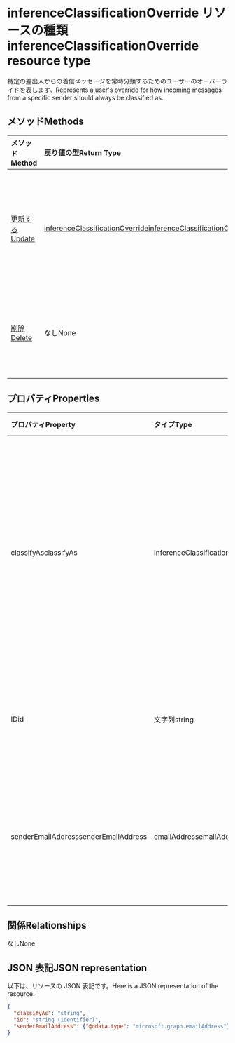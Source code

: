 # <a name="inferenceclassificationoverride-resource-type"></a><span data-ttu-id="0b2e4-101">inferenceClassificationOverride リソースの種類</span><span class="sxs-lookup"><span data-stu-id="0b2e4-101">inferenceClassificationOverride resource type</span></span>

<span data-ttu-id="0b2e4-102">特定の差出人からの着信メッセージを常時分類するためのユーザーのオーバーライドを表します。</span><span class="sxs-lookup"><span data-stu-id="0b2e4-102">Represents a user's override for how incoming messages from a specific sender should always be classified as.</span></span>


## <a name="methods"></a><span data-ttu-id="0b2e4-103">メソッド</span><span class="sxs-lookup"><span data-stu-id="0b2e4-103">Methods</span></span>

| <span data-ttu-id="0b2e4-104">メソッド</span><span class="sxs-lookup"><span data-stu-id="0b2e4-104">Method</span></span>           | <span data-ttu-id="0b2e4-105">戻り値の型</span><span class="sxs-lookup"><span data-stu-id="0b2e4-105">Return Type</span></span>    |<span data-ttu-id="0b2e4-106">説明</span><span class="sxs-lookup"><span data-stu-id="0b2e4-106">Description</span></span>|
|:---------------|:--------|:----------|
|[<span data-ttu-id="0b2e4-107">更新する</span><span class="sxs-lookup"><span data-stu-id="0b2e4-107">Update</span></span>](../api/inferenceclassificationoverride_update.md) | [<span data-ttu-id="0b2e4-108">inferenceClassificationOverride</span><span class="sxs-lookup"><span data-stu-id="0b2e4-108">inferenceClassificationOverride</span></span>](inferenceclassificationoverride.md) |<span data-ttu-id="0b2e4-109">指定のとおり、オーバーライドの **ClassifyAs** フィールドを変更します。</span><span class="sxs-lookup"><span data-stu-id="0b2e4-109">Change the **ClassifyAs** field of an override as specified.</span></span> |
|[<span data-ttu-id="0b2e4-110">削除</span><span class="sxs-lookup"><span data-stu-id="0b2e4-110">Delete</span></span>](../api/inferenceclassificationoverride_delete.md) | <span data-ttu-id="0b2e4-111">なし</span><span class="sxs-lookup"><span data-stu-id="0b2e4-111">None</span></span> |<span data-ttu-id="0b2e4-112">その ID で指定されたオーバーライドを削除します。</span><span class="sxs-lookup"><span data-stu-id="0b2e4-112">Delete an override specified by its ID.</span></span> |

## <a name="properties"></a><span data-ttu-id="0b2e4-113">プロパティ</span><span class="sxs-lookup"><span data-stu-id="0b2e4-113">Properties</span></span>
| <span data-ttu-id="0b2e4-114">プロパティ</span><span class="sxs-lookup"><span data-stu-id="0b2e4-114">Property</span></span>     | <span data-ttu-id="0b2e4-115">タイプ</span><span class="sxs-lookup"><span data-stu-id="0b2e4-115">Type</span></span>   |<span data-ttu-id="0b2e4-116">説明</span><span class="sxs-lookup"><span data-stu-id="0b2e4-116">Description</span></span>|
|:---------------|:--------|:----------|
|<span data-ttu-id="0b2e4-117">classifyAs</span><span class="sxs-lookup"><span data-stu-id="0b2e4-117">classifyAs</span></span>|<span data-ttu-id="0b2e4-118">InferenceClassificationType</span><span class="sxs-lookup"><span data-stu-id="0b2e4-118">InferenceClassificationType</span></span>| <span data-ttu-id="0b2e4-119">特定の差出人からの着信メッセージを常時分類する方法を指定します。</span><span class="sxs-lookup"><span data-stu-id="0b2e4-119">Specifies how incoming messages from a specific sender should always be classified as.</span></span> <span data-ttu-id="0b2e4-120">可能な値は、`focused`、`other` です。</span><span class="sxs-lookup"><span data-stu-id="0b2e4-120">The possible values are:</span></span>|
|<span data-ttu-id="0b2e4-121">ID</span><span class="sxs-lookup"><span data-stu-id="0b2e4-121">id</span></span>|<span data-ttu-id="0b2e4-122">文字列</span><span class="sxs-lookup"><span data-stu-id="0b2e4-122">string</span></span>| <span data-ttu-id="0b2e4-p102">オーバーライドの一意識別子。読み取り専用です。</span><span class="sxs-lookup"><span data-stu-id="0b2e4-p102">The unique identifier of the override. Read-only.</span></span>|
|<span data-ttu-id="0b2e4-125">senderEmailAddress</span><span class="sxs-lookup"><span data-stu-id="0b2e4-125">senderEmailAddress</span></span>|[<span data-ttu-id="0b2e4-126">emailAddress</span><span class="sxs-lookup"><span data-stu-id="0b2e4-126">emailAddress</span></span>](emailaddress.md)|<span data-ttu-id="0b2e4-127">オーバーライドを作成する対象の差出人のメール アドレス情報。</span><span class="sxs-lookup"><span data-stu-id="0b2e4-127">The email address information of the sender for whom the override is created.</span></span>|

## <a name="relationships"></a><span data-ttu-id="0b2e4-128">関係</span><span class="sxs-lookup"><span data-stu-id="0b2e4-128">Relationships</span></span>
<span data-ttu-id="0b2e4-129">なし</span><span class="sxs-lookup"><span data-stu-id="0b2e4-129">None</span></span>


## <a name="json-representation"></a><span data-ttu-id="0b2e4-130">JSON 表記</span><span class="sxs-lookup"><span data-stu-id="0b2e4-130">JSON representation</span></span>

<span data-ttu-id="0b2e4-131">以下は、リソースの JSON 表記です。</span><span class="sxs-lookup"><span data-stu-id="0b2e4-131">Here is a JSON representation of the resource.</span></span>

<!-- {
  "blockType": "resource",
  "baseType": "microsoft.graph.entity",
  "optionalProperties": [

  ],
  "@odata.type": "microsoft.graph.inferenceClassificationOverride"
}-->

```json
{
  "classifyAs": "string",
  "id": "string (identifier)",
  "senderEmailAddress": {"@odata.type": "microsoft.graph.emailAddress"}
}

```

<!-- uuid: 8fcb5dbc-d5aa-4681-8e31-b001d5168d79
2015-10-25 14:57:30 UTC -->
<!-- {
  "type": "#page.annotation",
  "description": "inferenceClassificationOverride resource",
  "keywords": "",
  "section": "documentation",
  "tocPath": ""
}-->
